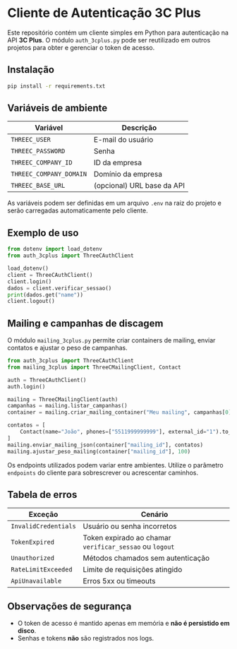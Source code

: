 # Cliente de Autenticação 3C Plus

Este repositório contém um cliente simples em Python para autenticação na
API **3C Plus**. O módulo `auth_3cplus.py` pode ser reutilizado em outros
projetos para obter e gerenciar o token de acesso.

## Instalação

```bash
pip install -r requirements.txt
```

## Variáveis de ambiente

| Variável                | Descrição                                  |
|------------------------|----------------------------------------------|
| `THREEC_USER`          | E-mail do usuário                            |
| `THREEC_PASSWORD`      | Senha                                       |
| `THREEC_COMPANY_ID`    | ID da empresa                                |
| `THREEC_COMPANY_DOMAIN`| Domínio da empresa                           |
| `THREEC_BASE_URL`      | (opcional) URL base da API                   |

As variáveis podem ser definidas em um arquivo `.env` na raiz do projeto e
serão carregadas automaticamente pelo cliente.

## Exemplo de uso

```python
from dotenv import load_dotenv
from auth_3cplus import ThreeCAuthClient

load_dotenv()
client = ThreeCAuthClient()
client.login()
dados = client.verificar_sessao()
print(dados.get("name"))
client.logout()
```

## Mailing e campanhas de discagem

O módulo `mailing_3cplus.py` permite criar containers de mailing, enviar
contatos e ajustar o peso de campanhas.

```python
from auth_3cplus import ThreeCAuthClient
from mailing_3cplus import ThreeCMailingClient, Contact

auth = ThreeCAuthClient()
auth.login()

mailing = ThreeCMailingClient(auth)
campanhas = mailing.listar_campanhas()
container = mailing.criar_mailing_container("Meu mailing", campanhas[0]["id"])

contatos = [
    Contact(name="João", phones=["5511999999999"], external_id="1").to_dict(),
]
mailing.enviar_mailing_json(container["mailing_id"], contatos)
mailing.ajustar_peso_mailing(container["mailing_id"], 100)
```

Os endpoints utilizados podem variar entre ambientes. Utilize o parâmetro
`endpoints` do cliente para sobrescrever ou acrescentar caminhos.

## Tabela de erros

| Exceção              | Cenário                                                         |
|----------------------|-----------------------------------------------------------------|
| `InvalidCredentials` | Usuário ou senha incorretos                                     |
| `TokenExpired`       | Token expirado ao chamar `verificar_sessao` ou `logout`         |
| `Unauthorized`       | Métodos chamados sem autenticação                               |
| `RateLimitExceeded`  | Limite de requisições atingido                                  |
| `ApiUnavailable`     | Erros 5xx ou timeouts                                           |

## Observações de segurança

- O token de acesso é mantido apenas em memória e **não é persistido em disco**.
- Senhas e tokens **não** são registrados nos logs.

